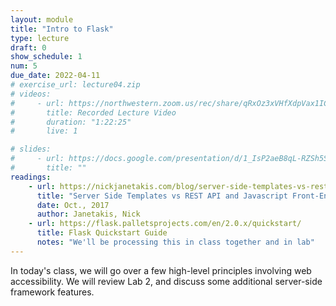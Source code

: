```yaml
---
layout: module
title: "Intro to Flask"
type: lecture
draft: 0
show_schedule: 1
num: 5
due_date: 2022-04-11
# exercise_url: lecture04.zip
# videos:
#     - url: https://northwestern.zoom.us/rec/share/qRxOz3xVHfXdpVax1ICTZrsROR4Vp-JDqZF--4siWyXxlXozqu6Io0yI41AAZYjt.xJEcmN57S6r-SzP2
#       title: Recorded Lecture Video
#       duration: "1:22:25"
#       live: 1

# slides: 
#     - url: https://docs.google.com/presentation/d/1_IsP2aeB8qL-RZSh5SofrxMYXIwtZuEhxH0p3hTAG0Y/edit?usp=sharing
#       title: ""
readings:
    - url: https://nickjanetakis.com/blog/server-side-templates-vs-rest-api-and-javascript-front-end
      title: "Server Side Templates vs REST API and Javascript Front-End"
      date: Oct., 2017
      author: Janetakis, Nick
    - url: https://flask.palletsprojects.com/en/2.0.x/quickstart/
      title: Flask Quickstart Guide
      notes: "We'll be processing this in class together and in lab"
---
```


In today's class, we will go over a few high-level principles involving web accessibility. We will review Lab 2, and discuss some additional server-side framework features.
